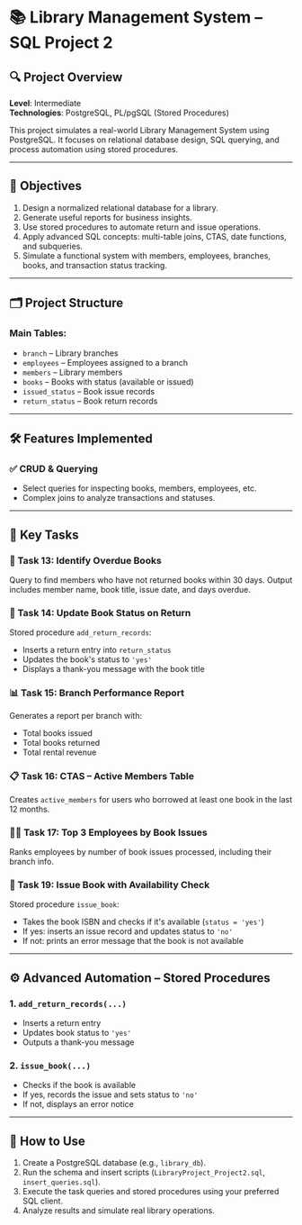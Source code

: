 # 📚 Library Management System – SQL Project 2

## 🔍 Project Overview

**Level**: Intermediate  
**Technologies**: PostgreSQL, PL/pgSQL (Stored Procedures)

This project simulates a real-world Library Management System using PostgreSQL. It focuses on relational database design, SQL querying, and process automation using stored procedures.

---

## 🎯 Objectives

1. Design a normalized relational database for a library.
2. Generate useful reports for business insights.
3. Use stored procedures to automate return and issue operations.
4. Apply advanced SQL concepts: multi-table joins, CTAS, date functions, and subqueries.
5. Simulate a functional system with members, employees, branches, books, and transaction status tracking.

---

## 🗂️ Project Structure

### Main Tables:
- `branch` – Library branches
- `employees` – Employees assigned to a branch
- `members` – Library members
- `books` – Books with status (available or issued)
- `issued_status` – Book issue records
- `return_status` – Book return records

---

## 🛠️ Features Implemented

### ✅ CRUD & Querying
- Select queries for inspecting books, members, employees, etc.
- Complex joins to analyze transactions and statuses.

---

## 📌 Key Tasks

### 📅 Task 13: Identify Overdue Books  
Query to find members who have not returned books within 30 days. Output includes member name, book title, issue date, and days overdue.

### 🔁 Task 14: Update Book Status on Return  
Stored procedure `add_return_records`:
- Inserts a return entry into `return_status`
- Updates the book's status to `'yes'`
- Displays a thank-you message with the book title

### 📊 Task 15: Branch Performance Report  
Generates a report per branch with:
- Total books issued
- Total books returned
- Total rental revenue

### 📋 Task 16: CTAS – Active Members Table  
Creates `active_members` for users who borrowed at least one book in the last 12 months.

### 🧑‍💼 Task 17: Top 3 Employees by Book Issues  
Ranks employees by number of book issues processed, including their branch info.

### 🛑 Task 19: Issue Book with Availability Check  
Stored procedure `issue_book`:
- Takes the book ISBN and checks if it's available (`status = 'yes'`)
- If yes: inserts an issue record and updates status to `'no'`
- If not: prints an error message that the book is not available

---

## ⚙️ Advanced Automation – Stored Procedures

### 1. `add_return_records(...)`  
- Inserts a return entry  
- Updates book status to `'yes'`  
- Outputs a thank-you message

### 2. `issue_book(...)`  
- Checks if the book is available  
- If yes, records the issue and sets status to `'no'`  
- If not, displays an error notice

---

## 🚀 How to Use

1. Create a PostgreSQL database (e.g., `library_db`).
2. Run the schema and insert scripts (`LibraryProject_Project2.sql`, `insert_queries.sql`).
3. Execute the task queries and stored procedures using your preferred SQL client.
4. Analyze results and simulate real library operations.
